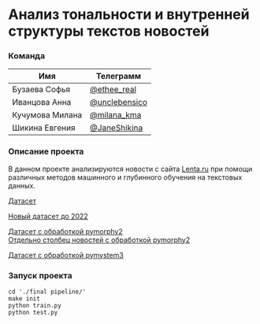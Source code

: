 # Анализ тональности и внутренней структуры текстов новостей

### Команда

| Имя | Телеграмм |
| ------ | ------ |
| Бузаева Софья | [@ethee_real](https://t.me/ethee_real) |
| Иванцова Анна | [@unclebensico](https://t.me/unclebensico) |
| Кучумова Милана | [@milana_kma](https://t.me/milana_kma) |
| Шикина Евгения | [@JaneShikina](https://t.me/JaneShikina) |

### Описание проекта
В данном проекте анализируются новости с сайта [Lenta.ru](https://www.kaggle.com/datasets/yutkin/corpus-of-russian-news-articles-from-lenta?resource=download) при помощи различных методов машинного и глубинного обучения на текстовых данных.


[Датасет](https://drive.google.com/file/d/1rIfaOvLXQIOfTXQn-QUwNAijECpOmN1j/view?usp=share_link)

[Новый датасет до 2022](https://drive.google.com/file/d/1nGpqnw9pUCq0_hvZDDluAeRlbe_rm0WK/view?usp=sharing)

[Датасет с обработкой pymorphy2](https://drive.google.com/file/d/1RI1pSHTxX7SyZ6ypKGkrHM-HfGsndXrr/view?usp=share_link)  
[Отдельно столбец новостей с обработкой pymorphy2](https://drive.google.com/file/d/1zRFgV2GTMEpLORoy9pEpBzBsl1vBoghk/view?usp=share_link)

[Датасет с обработкой pymystem3](https://drive.google.com/file/d/15eUU2kvFs4ZkbX6wbuT55UfYSQfpRR5L/view?usp=sharing)

### Запуск  проекта
```
cd './final pipeline/'
make init
python train.py
python test.py
```